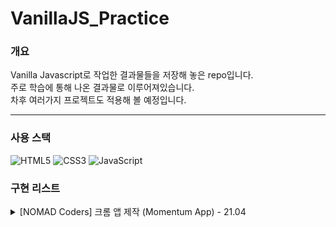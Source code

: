 # VanillaJS_Practice

### 개요

Vanilla Javascript로 작업한 결과물들을 저장해 놓은 repo입니다.</br>
주로 학습에 통해 나온 결과물로 이루어져있습니다.</br>
차후 여러가지 프로젝트도 적용해 볼 예정입니다.

---

### 사용 스택

![HTML5](https://img.shields.io/badge/html5-E34F26.svg?style=for-the-badge&logo=html5&logoColor=white)
![CSS3](https://img.shields.io/badge/css3-1572B6.svg?style=for-the-badge&logo=css3&logoColor=white)
![JavaScript](https://img.shields.io/badge/javascript-%23323330.svg?style=for-the-badge&logo=javascript&logoColor=%23F7DF1E)

### 구현 리스트

<details>
<summary>[NOMAD Coders] 크롬 앱 제작 (Momentum App) - 21.04</summary>

### 기본 기능

|   ![ezgif com-video-to-gif](https://user-images.githubusercontent.com/78401083/227094549-3bafed71-1a7d-4cda-8363-f882a50f07fc.gif)   | [로그인]<br/> - 초기 화면에서 유저 이름 등록<br/>- 등록한 유저는 새로고침해도 유지<br/><br/>[현재 시간 표시]<br/>-명언과 작가를 랜덤하게 화면에 표시 |
| :----------------------------------------------------------------------------------------------------------------------------------: | :--------------------------------------------------------------------------------------------------------------------------------------------------: |
| ![ezgif com-video-to-gif (1)](https://user-images.githubusercontent.com/78401083/227095148-f7e99954-d458-43e3-b439-09ffd578ee86.gif) |                            [todo 리스트]<br/> - todo 리스트 생성 및 삭제 구현<br/>- 새로고침 해도 기존 리스트 그대로 유지                            |

### 추가 구현 기능 (학습 내용 외 추가로 적용한 부분)

#### css 수정 : 전체 디자인 구현 / 중앙 정렬

#### 시간 표시 : 타이틀 상단에 시간 위치 / 오전 오후 구분 / 12시간 기준 표시

#### 글귀 위치 : 최하단에 위치 고정

#### todo 리스트 : 이름 입력하면 리스트 입력칸이 나오도록 구성 / 리스트가 일정 길이를 넘어서면 안보이도록 구현

#### \* 파일을 모두 내려 받고 index.html 파일로 구현 화면을 확인 할 수 있습니다.

---

## 학습 참고 자료

- [노마드코더 바닐라 JS 크롬 앱 제작](https://nomadcoders.co/javascript-for-beginners/lobby)

</details>
